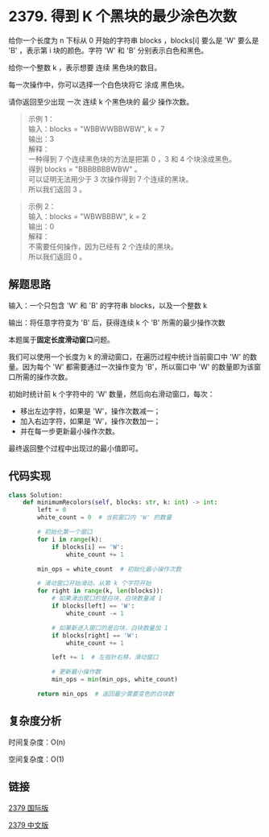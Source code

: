 # 2379. 得到 K 个黑块的最少涂色次数

给你一个长度为 n 下标从 0 开始的字符串 blocks ，blocks[i] 要么是 'W' 要么是 'B' ，表示第 i 块的颜色。字符 'W' 和 'B' 分别表示白色和黑色。

给你一个整数 k ，表示想要 连续 黑色块的数目。

每一次操作中，你可以选择一个白色块将它 涂成 黑色块。

请你返回至少出现 一次 连续 k 个黑色块的 最少 操作次数。

>示例 1：  
输入：blocks = "WBBWWBBWBW", k = 7  
输出：3  
解释：  
一种得到 7 个连续黑色块的方法是把第 0 ，3 和 4 个块涂成黑色。  
得到 blocks = "BBBBBBBWBW" 。  
可以证明无法用少于 3 次操作得到 7 个连续的黑块。  
所以我们返回 3 。  
 

>示例 2：  
输入：blocks = "WBWBBBW", k = 2  
输出：0  
解释：  
不需要任何操作，因为已经有 2 个连续的黑块。  
所以我们返回 0 。  


## 解题思路
输入：一个只包含 'W' 和 'B' 的字符串 blocks，以及一个整数 k

输出：将任意字符变为 'B' 后，获得连续 k 个 'B' 所需的最少操作次数

本题属于**固定长度滑动窗口**问题。

我们可以使用一个长度为 k 的滑动窗口，在遍历过程中统计当前窗口中 'W' 的数量。因为每个 'W' 都需要通过一次操作变为 'B'，所以窗口中 'W' 的数量即为该窗口所需的操作次数。

初始时统计前 k 个字符中的 'W' 数量，然后向右滑动窗口，每次：

- 移出左边字符，如果是 'W'，操作次数减一；
- 加入右边字符，如果是 'W'，操作次数加一；
- 并在每一步更新最小操作次数。

最终返回整个过程中出现过的最小值即可。

## 代码实现

```python
class Solution:
    def minimumRecolors(self, blocks: str, k: int) -> int:
        left = 0
        white_count = 0  # 当前窗口内 'W' 的数量

        # 初始化第一个窗口
        for i in range(k):
            if blocks[i] == 'W':
                white_count += 1

        min_ops = white_count  # 初始化最小操作次数

        # 滑动窗口开始滑动，从第 k 个字符开始
        for right in range(k, len(blocks)):
            # 如果滑出窗口的是白块，白块数量减 1
            if blocks[left] == 'W':
                white_count -= 1

            # 如果新进入窗口的是白块，白块数量加 1
            if blocks[right] == 'W':
                white_count += 1

            left += 1  # 左指针右移，滑动窗口

            # 更新最小操作数
            min_ops = min(min_ops, white_count)

        return min_ops  # 返回最少需要变色的白块数
```

## 复杂度分析

时间复杂度：O(n)

空间复杂度：O(1)

## 链接

[2379 国际版](https://leetcode.com/problems/minimum-recolors-to-get-k-consecutive-black-blocks/)

[2379 中文版](https://leetcode.cn/problems/minimum-recolors-to-get-k-consecutive-black-blocks/)
